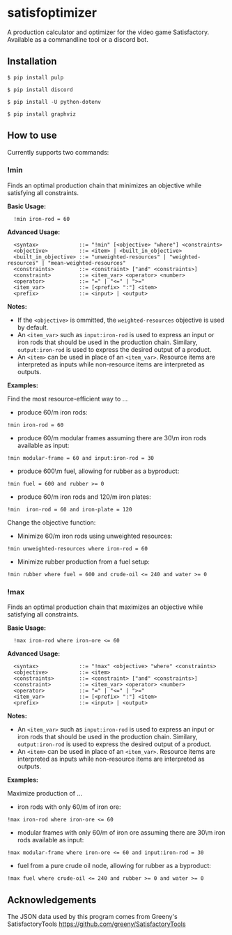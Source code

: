 # satisfoptimizer
A production calculator and optimizer for the video game Satisfactory. Available as a commandline tool or a discord bot.

## Installation

```console
$ pip install pulp
```
```console
$ pip install discord
```
```console
$ pip install -U python-dotenv
```
```console
$ pip install graphviz
```

## How to use
Currently supports two commands:

### !min

Finds an optimal production chain that minimizes an objective while satisfying all constraints.

**Basic Usage:**
```
  !min iron-rod = 60
```

**Advanced Usage:**
```ebnf
  <syntax>             ::= "!min" [<objective> "where"] <constraints>
  <objective>          ::= <item> | <built_in_objective>
  <built_in_objective> ::= "unweighted-resources" | "weighted-resources" | "mean-weighted-resources"
  <constraints>        ::= <constraint> ["and" <constraints>]
  <constraint>         ::= <item_var> <operator> <number>
  <operator>           ::= "=" | "<=" | ">="
  <item_var>           ::= [<prefix> ":"] <item>
  <prefix>             ::= <input> | <output>
```

**Notes:**
 - If the `<objective>` is ommitted, the `weighted-resources` objective is used by default.
 - An `<item_var>` such as `input:iron-rod` is used to express an input or iron rods that should be used in the production chain. Similary, `output:iron-rod` is used to express the desired output of a product.
 - An `<item>` can be used in place of an `<item_var>`. Resource items are interpreted as inputs while non-resource items are interpreted as outputs.

**Examples:**
 
Find the most resource-efficient way to ...
- produce 60/m iron rods:
```
!min iron-rod = 60
```
- produce 60/m modular frames assuming there are 30\m iron rods available as input:
```
!min modular-frame = 60 and input:iron-rod = 30
```
- produce 600\m fuel, allowing for rubber as a byproduct:
```
!min fuel = 600 and rubber >= 0
```
- produce 60/m iron rods and 120/m iron plates:
```
!min  iron-rod = 60 and iron-plate = 120
```

Change the objective function:
- Minimize 60/m iron rods using unweighted resources:
```
!min unweighted-resources where iron-rod = 60
```
- Minimize rubber production from a fuel setup:
```
!min rubber where fuel = 600 and crude-oil <= 240 and water >= 0
```

### !max

Finds an optimal production chain that maximizes an objective while satisfying all constraints.

**Basic Usage:**
```
  !max iron-rod where iron-ore <= 60
```

**Advanced Usage:**
```ebnf
  <syntax>             ::= "!max" <objective> "where" <constraints>
  <objective>          ::= <item>
  <constraints>        ::= <constraint> ["and" <constraints>]
  <constraint>         ::= <item_var> <operator> <number>
  <operator>           ::= "=" | "<=" | ">="
  <item_var>           ::= [<prefix> ":"] <item>
  <prefix>             ::= <input> | <output>
```

**Notes:**
 - An `<item_var>` such as `input:iron-rod` is used to express an input or iron rods that should be used in the production chain. Similary, `output:iron-rod` is used to express the desired output of a product.
 - An `<item>` can be used in place of an `<item_var>`. Resource items are interpreted as inputs while non-resource items are interpreted as outputs.

**Examples:**
 
Maximize production of ...
- iron rods with only 60/m of iron ore:
```
!max iron-rod where iron-ore <= 60
```
- modular frames with only 60/m of iron ore assuming there are 30\m iron rods available as input:
```
!max modular-frame where iron-ore <= 60 and input:iron-rod = 30
```

- fuel from a pure crude oil node, allowing for rubber as a byproduct:
```
!max fuel where crude-oil <= 240 and rubber >= 0 and water >= 0
```

## Acknowledgements
The JSON data used by this program comes from Greeny's SatisfactoryTools
https://github.com/greeny/SatisfactoryTools
